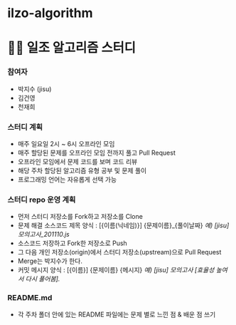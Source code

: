 # ilzo-algorithm

# 👩‍💻 일조 알고리즘 스터디

### 참여자
- 박지수 (jisu)
- 김건영
- 천재희

### 스터디 계획
- 매주 일요일 2시 ~ 6시 오프라인 모임
- 매주 할당된 문제를 오프라인 모임 전까지 풀고 Pull Request
- 오프라인 모임에서 문제 코드를 보며 코드 리뷰
- 해당 주차 할당된 알고리즘 유형 공부 및 문제 풀이
- 프로그래밍 언어는 자유롭게 선택 가능

### 스터디 repo 운영 계획
- 먼저 스터디 저장소를 Fork하고 저장소를 Clone
- 문제 해결 소스코드 제목 양식 : [{이름(닉네임)}] {문제이름}\_{풀이날짜}    *예) [jisu] 모의고사_201110.js*
- 소스코드 저장하고 Fork한 저장소로 Push 
- 그 다음 개인 저장소(origin)에서 스터디 저장소(upstream)으로 Pull Request
- Merge는 박지수가 한다.
- 커밋 메시지 양식 : [{이름}] {문제이름} {메시지}     *예) [jisu] 모의고사 [효율성 높여서 다시 풀어봄].*


### README.md
- 각 주차 폴더 안에 있는 README 파일에는 문제 별로 느낀 점 & 배운 점 쓰기
